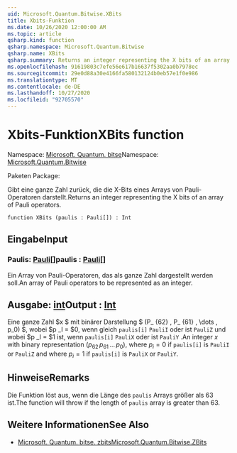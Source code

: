 ```yaml
---
uid: Microsoft.Quantum.Bitwise.XBits
title: Xbits-Funktion
ms.date: 10/26/2020 12:00:00 AM
ms.topic: article
qsharp.kind: function
qsharp.namespace: Microsoft.Quantum.Bitwise
qsharp.name: XBits
qsharp.summary: Returns an integer representing the X bits of an array of Pauli operators.
ms.openlocfilehash: 91619803c7efe56e617b16637f5302aa0b7978ec
ms.sourcegitcommit: 29e0d88a30e4166fa580132124b0eb57e1f0e986
ms.translationtype: MT
ms.contentlocale: de-DE
ms.lasthandoff: 10/27/2020
ms.locfileid: "92705570"
---
```

# <a name="xbits-function"></a><span data-ttu-id="420d0-102">Xbits-Funktion</span><span class="sxs-lookup"><span data-stu-id="420d0-102">XBits function</span></span>

<span data-ttu-id="420d0-103">Namespace: [Microsoft. Quantum. bitse](xref:Microsoft.Quantum.Bitwise)</span><span class="sxs-lookup"><span data-stu-id="420d0-103">Namespace: [Microsoft.Quantum.Bitwise](xref:Microsoft.Quantum.Bitwise)</span></span>

<span data-ttu-id="420d0-104">Paketen [](https://nuget.org/packages/)</span><span class="sxs-lookup"><span data-stu-id="420d0-104">Package: [](https://nuget.org/packages/)</span></span>


<span data-ttu-id="420d0-105">Gibt eine ganze Zahl zurück, die die X-Bits eines Arrays von Pauli-Operatoren darstellt.</span><span class="sxs-lookup"><span data-stu-id="420d0-105">Returns an integer representing the X bits of an array of Pauli operators.</span></span>

```qsharp
function XBits (paulis : Pauli[]) : Int
```


## <a name="input"></a><span data-ttu-id="420d0-106">Eingabe</span><span class="sxs-lookup"><span data-stu-id="420d0-106">Input</span></span>

### <a name="paulis--pauli"></a><span data-ttu-id="420d0-107">Paulis: [Pauli](xref:microsoft.quantum.lang-ref.pauli)[]</span><span class="sxs-lookup"><span data-stu-id="420d0-107">paulis : [Pauli](xref:microsoft.quantum.lang-ref.pauli)[]</span></span>

<span data-ttu-id="420d0-108">Ein Array von Pauli-Operatoren, das als ganze Zahl dargestellt werden soll.</span><span class="sxs-lookup"><span data-stu-id="420d0-108">An array of Pauli operators to be represented as an integer.</span></span>



## <a name="output--int"></a><span data-ttu-id="420d0-109">Ausgabe: [int](xref:microsoft.quantum.lang-ref.int)</span><span class="sxs-lookup"><span data-stu-id="420d0-109">Output : [Int](xref:microsoft.quantum.lang-ref.int)</span></span>

<span data-ttu-id="420d0-110">Eine ganze Zahl $x $ mit binärer Darstellung $ (P_ {62} \, P_ {61} \, \dots \, p_0) $, wobei $p _I = $0, wenn gleich `paulis[i]` `PauliI` oder ist `PauliZ` und wobei $p _I = $1 ist, wenn `paulis[i]` `PauliX` oder ist `PauliY` .</span><span class="sxs-lookup"><span data-stu-id="420d0-110">An integer $x$ with binary representation $(p_{62}\,p_{61}\,\dots\,p_0)$, where $p_i = 0$ if `paulis[i]` is `PauliI` or `PauliZ` and where $p_i = 1$ if `paulis[i]` is `PauliX` or `PauliY`.</span></span>

## <a name="remarks"></a><span data-ttu-id="420d0-111">Hinweise</span><span class="sxs-lookup"><span data-stu-id="420d0-111">Remarks</span></span>

<span data-ttu-id="420d0-112">Die Funktion löst aus, wenn die Länge des `paulis` Arrays größer als 63 ist.</span><span class="sxs-lookup"><span data-stu-id="420d0-112">The function will throw if the length of `paulis` array is greater than 63.</span></span>

## <a name="see-also"></a><span data-ttu-id="420d0-113">Weitere Informationen</span><span class="sxs-lookup"><span data-stu-id="420d0-113">See Also</span></span>

- [<span data-ttu-id="420d0-114">Microsoft. Quantum. bitse. zbits</span><span class="sxs-lookup"><span data-stu-id="420d0-114">Microsoft.Quantum.Bitwise.ZBits</span></span>](xref:Microsoft.Quantum.Bitwise.ZBits)